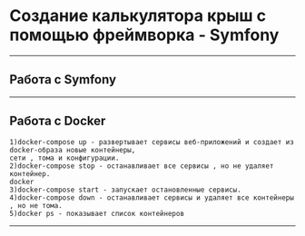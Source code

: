 # Создание калькулятора крыш с помощью фреймворка - Symfony

___

## Работа с Symfony


___

## Работа с Docker
    1)docker-compose up - развертывает сервисы веб-приложений и создает из docker-образа новые контейнеры, 
    сети , тома и конфигурации.
    2)docker-compose stop - останавливает все сервисы , но не удаляет контейнер.
    docker
    3)docker-compose start - запускает остановленные сервисы.
    4)docker-compose down - останавливает сервисы и удаляет все контейнеры , но не тома.
    5)docker ps - показывает список контейнеров
___

